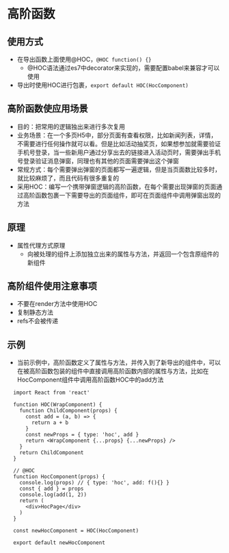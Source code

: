 # 高阶函数

## 使用方式

- 在导出函数上面使用@HOC，`@HOC function() {}`
  - @HOC语法通过es7中decorator来实现的，需要配置babel来兼容才可以使用
- 导出时使用HOC进行包裹，`export default HOC(HocComponent)`

## 高阶函数使应用场景

- 目的：把常用的逻辑独出来进行多次复用
- 业务场景：在一个多页H5中，部分页面有查看权限，比如新闻列表，详情，不需要进行任何操作就可以看。但是比如活动抽奖页，如果想参加就需要验证手机号登录，当一些新用户通过分享出去的链接进入活动页时，需要弹出手机号登录验证消息弹窗，同理也有其他的页面需要弹出这个弹窗
- 常规方式：每个需要弹出弹窗的页面都写一遍逻辑，但是当页面数比较多时，就比较麻烦了，而且代码有很多重复的
- 采用HOC：编写一个携带弹窗逻辑的高阶函数，在每个需要出现弹窗的页面通过高阶函数包裹一下需要导出的页面组件，即可在页面组件中调用弹窗出现的方法

## 原理

- 属性代理方式原理
  - 向被处理的组件上添加独立出来的属性与方法，并返回一个包含原组件的新组件


## 高阶组件使用注意事项

- 不要在render方法中使用HOC
- 复制静态方法
- refs不会被传递

## 示例

- 当前示例中，高阶函数定义了属性与方法，并传入到了新导出的组件中，可以在被高阶函数包装的组件中直接调用高阶函数内部的属性与方法，比如在HocComponent组件中调用高阶函数HOC中的add方法

```
  import React from 'react'

  function HOC(WrapComponent) {
    function ChildComponent(props) {
      const add = (a, b) => {
        return a + b
      }
      const newProps = { type: 'hoc', add }
      return <WrapComponent {...props} {...newProps} />
    }
    return ChildComponent
  }

  // @HOC
  function HocComponent(props) {
    console.log(props) // { type: 'hoc', add: f(){} }
    const { add } = props
    console.log(add(1, 2))
    return (
      <div>HocPage</div>
    )
  }

  const newHocComponent = HOC(HocComponent)

  export default newHocComponent
```